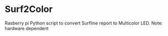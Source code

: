 # Surf2Color
Rasberry pi Python script to convert Surfline report to Multicolor LED. Note: hardware dependent
